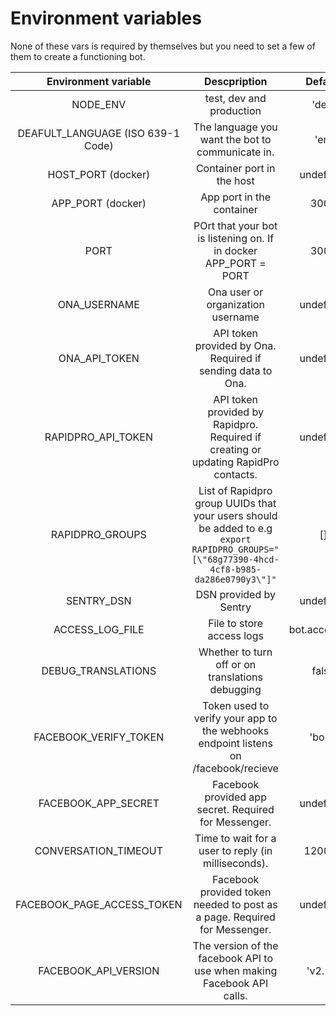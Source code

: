 # Environment variables

None of these vars is required by themselves but you need to set a few of
 them to create a functioning bot.

|        Environment variable      |                                                                     Descpription                                                          |         Default         |
|:--------------------------------:|:-----------------------------------------------------------------------------------------------------------------------------------------:|:-----------------------:|
|NODE_ENV                          |test, dev and production                                                                                                                   |'dev'                    |
|DEAFULT_LANGUAGE (ISO 639-1 Code) |The language you want the bot to communicate in.                                                                                           |'en'                     |
|HOST_PORT (docker)                |Container port in the host                                                                                                                 |undefined                |
|APP_PORT (docker)                 |App port in the container                                                                                                                  |3000                     |
|PORT                              |POrt that your bot is listening on. If in docker APP_PORT = PORT                                                                           |3000                     |
|ONA_USERNAME                      |Ona user or organization username                                                                                                          |undefined                |
|ONA_API_TOKEN                     |API token provided by Ona. Required if sending data to Ona.                                                                                |undefined                |
|RAPIDPRO_API_TOKEN                |API token provided by Rapidpro. Required if creating or updating RapidPro contacts.                                                        |undefined                |
|RAPIDPRO_GROUPS                   |List of Rapidpro group UUIDs that your users should be added to e.g `export RAPIDPRO_GROUPS="[\"68g77390-4hcd-4cf8-b985-da286e0790y3\"]"`  |[]                       |
|SENTRY_DSN                        |DSN provided by Sentry                                                                                                                     |undefined                |
|ACCESS_LOG_FILE                   |File to store access logs                                                                                                                  |bot.access.log           |
|DEBUG_TRANSLATIONS                |Whether to turn off or on translations debugging                                                                                           |false                    |
|FACEBOOK_VERIFY_TOKEN             |Token used to verify your app to the webhooks endpoint listens on /facebook/recieve                                                        |'borq'                   |
|FACEBOOK_APP_SECRET               |Facebook provided app secret. Required for Messenger.                                                                                      |undefined                |
|CONVERSATION_TIMEOUT              |Time to wait for a user to reply (in milliseconds).                                                                                        |120000                   |
|FACEBOOK_PAGE_ACCESS_TOKEN        |Facebook provided token needed to post as a page. Required for Messenger.                                                                  |undefined                |
|FACEBOOK_API_VERSION              |The version of the facebook API to use when making Facebook API calls.                                                                     |'v2.10'                  |
